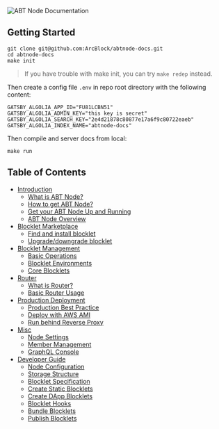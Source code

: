 ![ABT Node Documentation](https://www.arcblock.io/.netlify/functions/badge/?text=ABT%20Node%20Documentation)

## Getting Started

```shell
git clone git@github.com:ArcBlock/abtnode-docs.git
cd abtnode-docs
make init
```

> If you have trouble with make init, you can try `make redep` instead.

Then create a config file `.env` in repo root directory with the following content:

```shell
GATSBY_ALGOLIA_APP_ID="FU81LCBN51"
GATSBY_ALGOLIA_ADMIN_KEY="this key is secret"
GATSBY_ALGOLIA_SEARCH_KEY="2e4d21878c80877e17a6f9c80722eaeb"
GATSBY_ALGOLIA_INDEX_NAME="abtnode-docs"
```

Then compile and server docs from local:

```shell
make run
```

## Table of Contents

- [Introduction](./src/introduction)
  - [What is ABT Node?](./src/introduction/what-is-abt-node)
  - [How to get ABT Node?](./src/introduction/how-to-get-abtnode)
  - [Get your ABT Node Up and Running](./src/introduction/setup-your-abt-node)
  - [ABT Node Overview](./src/introduction/abtnode-overview)
- [Blocklet Marketplace](./src/marketplace)
  - [Find and install blocklet](./src/marketplace/find-and-install)
  - [Upgrade/downgrade blocklet](./src/marketplace/upgrade-downgrade)
- [Blocklet Management](./src/blocklet)
  - [Basic Operations](./src/blocklet/basic-operations)
  - [Blocklet Environments](./src/blocklet/environments)
  - [Core Blocklets](./src/blocklet/core-blocklets)
- [Router](./src/router)
  - [What is Router?](./src/router/what-is-router)
  - [Basic Router Usage](./src/router/basic-usage)
- [Production Deployment](./src/deployment)
  - [Production Best Practice](./src/deployment/best-practice)
  - [Deploy with AWS AMI](./src/deployment/form-aws-ami)
  - [Run behind Reverse Proxy](./src/deployment/behind-reverse-proxy)
- [Misc](./src/misc)
  - [Node Settings](./src/misc/node-settings)
  - [Member Management](./src/misc/member-management)
  - [GraphQL Console](./src/misc/graphql-console)
- [Developer Guide](./src/developer)
  - [Node Configuration](./src/developer/configuration)
  - [Storage Structure](./src/developer/storage-structure)
  - [Blocklet Specification](./src/developer/blocklet-spec)
  - [Create Static Blocklets](./src/developer/static-blocklets)
  - [Create DApp Blocklets](./src/developer/dapp-blocklets)
  - [Blocklet Hooks](./src/developer/blocklet-hooks)
  - [Bundle Blocklets](./src/developer/bundle-blocklets)
  - [Publish Blocklets](./src/developer/publish-blocklets)
